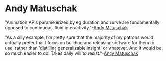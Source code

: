 # Andy Matuschak

"Animation APIs parameterized by eg duration and curve are fundamentally opposed to continuous, fluid interactivity."-[Andy Matuschak](https://twitter.com/andy_matuschak/status/566736015188963328)

"As a silly example, I’m pretty sure that the majority of my patrons would actually prefer that I focus on building and releasing software for them to use, rather than 'distilling generalizable insight' or whatever. And it would be so much easier to do! Takes daily will to resist."-[Andy Matuschak](https://twitter.com/andy_matuschak/status/1356736348602863619)
